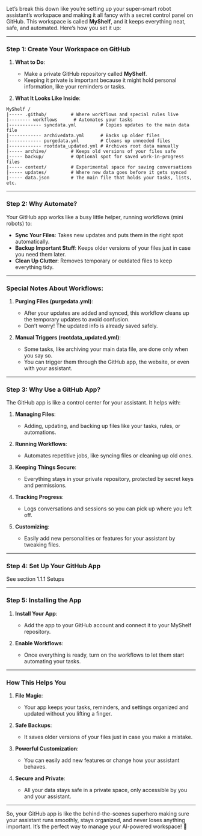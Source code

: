 Let’s break this down like you’re setting up your super-smart robot assistant’s workspace and making it all fancy with a secret control panel on GitHub. This workspace is called **MyShelf**, and it keeps everything neat, safe, and automated. Here’s how you set it up:

---

### **Step 1: Create Your Workspace on GitHub**

1. **What to Do**:
   - Make a private GitHub repository called **MyShelf**.  
   - Keeping it private is important because it might hold personal information, like your reminders or tasks.

2. **What It Looks Like Inside**:

```
MyShelf /
|----- .github/         # Where workflows and special rules live
|-------- workflows      # Automates your tasks
|------------ syncdata.yml         # Copies updates to the main data file
|------------ archivedata.yml      # Backs up older files
|------------ purgedata.yml        # Cleans up unneeded files
|------------ rootdata_updated.yml # Archives root data manually
|----- archive/         # Keeps old versions of your files safe
|----- backup/          # Optional spot for saved work-in-progress files
|----- context/         # Experimental space for saving conversations
|----- updates/         # Where new data goes before it gets synced
|----- data.json        # The main file that holds your tasks, lists, etc.
```

---

### **Step 2: Why Automate?**

Your GitHub app works like a busy little helper, running workflows (mini robots) to:
- **Sync Your Files**: Takes new updates and puts them in the right spot automatically.
- **Backup Important Stuff**: Keeps older versions of your files just in case you need them later.
- **Clean Up Clutter**: Removes temporary or outdated files to keep everything tidy.

---

### **Special Notes About Workflows**:

1. **Purging Files (purgedata.yml)**:
   - After your updates are added and synced, this workflow cleans up the temporary updates to avoid confusion.
   - Don’t worry! The updated info is already saved safely.

2. **Manual Triggers (rootdata_updated.yml)**:
   - Some tasks, like archiving your main data file, are done only when you say so.
   - You can trigger them through the GitHub app, the website, or even with your assistant.

---

### **Step 3: Why Use a GitHub App?**

The GitHub app is like a control center for your assistant. It helps with:

1. **Managing Files**:
   - Adding, updating, and backing up files like your tasks, rules, or automations.

2. **Running Workflows**:
   - Automates repetitive jobs, like syncing files or cleaning up old ones.

3. **Keeping Things Secure**:
   - Everything stays in your private repository, protected by secret keys and permissions.

4. **Tracking Progress**:
   - Logs conversations and sessions so you can pick up where you left off.

5. **Customizing**:
   - Easily add new personalities or features for your assistant by tweaking files.

---

### **Step 4: Set Up Your GitHub App**

See section 1.1.1 Setups

---

### **Step 5: Installing the App**

1. **Install Your App**:
   - Add the app to your GitHub account and connect it to your MyShelf repository.

2. **Enable Workflows**:
   - Once everything is ready, turn on the workflows to let them start automating your tasks.

---

### **How This Helps You**

1. **File Magic**:
   - Your app keeps your tasks, reminders, and settings organized and updated without you lifting a finger.

2. **Safe Backups**:
   - It saves older versions of your files just in case you make a mistake.

3. **Powerful Customization**:
   - You can easily add new features or change how your assistant behaves.

4. **Secure and Private**:
   - All your data stays safe in a private space, only accessible by you and your assistant.

---

So, your GitHub app is like the behind-the-scenes superhero making sure your assistant runs smoothly, stays organized, and never loses anything important. It’s the perfect way to manage your AI-powered workspace! 🚀